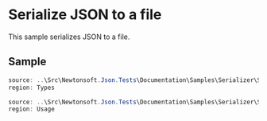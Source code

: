 ﻿# Serialize JSON to a file

This sample serializes JSON to a file. 

## Sample

```csharp Types
source: ..\Src\Newtonsoft.Json.Tests\Documentation\Samples\Serializer\SerializeWithJsonSerializerToFile.cs
region: Types
```

```csharp Usage
source: ..\Src\Newtonsoft.Json.Tests\Documentation\Samples\Serializer\SerializeWithJsonSerializerToFile.cs
region: Usage
```
